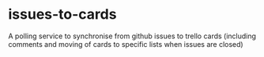 issues-to-cards
===============

A polling service to synchronise from github issues to trello cards (including comments and moving of cards to specific lists when issues are closed)
